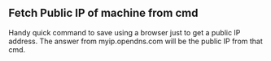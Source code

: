 ## Fetch Public IP of machine from cmd

Handy quick command to save using a browser just to get a public IP address.
The answer from myip.opendns.com will be the public IP from that cmd.
